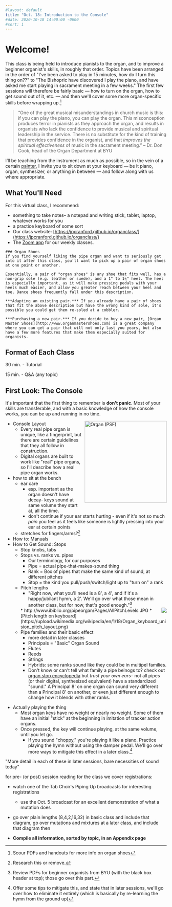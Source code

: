 ```yaml
---
#layout: default
title: "Oct. 18: Introduction to the Console"
#date: 2020-10-18 14:00:00 -0600
#sort: 1
---
```


# Welcome!
This class is being held to introduce pianists to the organ, and to improve a beginner organist's skills, in roughly that order. Topics have been arranged in the order of "I've been asked to play in 15 minutes, how do I turn this thing on??" to "The Bishopric have discovered I play the piano, and have asked me start playing in sacrament meeting in a few weeks." The first few sessions will therefore be fairly basic &mdash; how to turn on the organ, how to get sound out of it, etc. &mdash; and then we'll cover some more organ-specific skills before wrapping up.[^3]

> “One of the great musical misunderstandings in church music is this: if you can play the piano, you can play the organ. This misconception produces terror in pianists as they approach the organ, and results in organists who lack the confidence to provide musical and spiritual leadership in the service. There is no substitute for the kind of training that provides confidence in the organist, and that *improves the spiritual effectiveness* of music in the sacrament meeting.”
> <span style="align:right;">&ndash; Dr. Don Cook, head of the Organ Department at BYU</span>

I’ll be teaching from the instrument as much as possible, so in the vein of a certain [painter](https://en.wikipedia.org/wiki/Bob_Ross), I invite you to sit down at your keyboard &mdash; be it piano, organ, synthesizer, or anything in between &mdash; and follow along with us where appropriate.

<p style="display:none;">
  **Introductions.** Let's go around the Zoom call and introduce ourselves. Who are you? How long have you been playing the organ? What do you want to get out of this class?
</p>

## What You'll Need
For this virtual class, I recommend:
- something to take notes&ndash; a notepad and writing stick, tablet, laptop, whatever works for you
- a practice keyboard of some sort
- Our class website: [https://jpcranford.github.io/organclass/](https://jpcranford.github.io/organclass/)
- The [Zoom app]() for our weekly classes.

```note
### Organ Shoes
If you find yourself liking the pipe organ and want to seriously get into it after this class, you'll want to pick up a pair of organ shoes at one point or another.

Essentially, a pair of "organ shoes" is any shoe that fits well, has a non-grip sole (e.g. leather or suede), and a 1" to 1¼" heel. The heel is especially important, as it will make pressing pedals with your heels much easier, and allow you greater reach between your heel and toe. Dance shoes frequently fall under this description.

***Adapting an existing pair.*** If you already have a pair of shoes that fit the above description but have the wrong kind of sole, it's possible you could get them re-soled at a cobbler.

***Purchasing a new pair.*** If you decide to buy a new pair, [Organ Master Shoes](http://www.organmastershoes.com) is a great company where you can get a pair that will not only last you years, but also have a few more features that make them especially suited for organists.

```
## Format of Each Class
30 min. - Tutorial

15 min. - Q&A (any topic)

## First Look: The Console
It's important that the first thing to remember is **don't panic**. Most of your skills are transferable, and with a basic knowledge of how the console works, you can be up and running in no time.

<a title="Pearson
Pearson Scott Foresman / Public domain" href="https://commons.wikimedia.org/wiki/File:Organ_(PSF).png"><img width="256" alt="Organ (PSF)" src="https://upload.wikimedia.org/wikipedia/commons/thumb/b/b9/Organ_%28PSF%29.png/640px-Organ_%28PSF%29.png" align="right"></a>

* Console Layout
  * Every real pipe organ is unique, like a fingerprint, but there are certain guidelines that they all follow in construction.
  - Digital organs are built to work like "real" pipe organs, so I'll describe how a real pipe organ works.
* how to sit at the bench
  - ear care
    - esp. important as the organ doesn't have decay- keys sound at same volume they start at, all the time.
    - don't continue if your ear starts hurting - even if it's not so much *pain* you feel as it feels like someone is lightly pressing into your ear at certain points
  - stretches for fingers/arms?[^2]
* How to: Manuals
* How to Get Sound: Stops
  * Stop knobs, tabs
  * Stops vs. ranks vs. pipes
    - Our terminology, for our purposes
    - Pipe = actual pipe-that-makes-sound thing
    - Rank = Box of pipes that make the same kind of sound, at different pitches
    - Stop = the kind you pull/push/switch/light up to "turn on" a rank
  * Pitch lengths
    - "Right now, what you'll need is a 8', a 4', and if it's a happy/jubilant hymn, a 2'. We'll go over what those mean in another class, but for now, that's good enough."[^1]
    <img src="{{ site.baseurl }}/assets/images/pitch1.gif" align="right">
    * http://www.ibiblio.org/pipeorgan/Pages/AllPitchLevels.JPG
    * [Pitch length on keyboard](https://upload.wikimedia.org/wikipedia/en/1/18/Organ_keyboard_unision_pitch_layout.png)
  - Pipe families and their basic effect
    - more detail in later classes
    - Principals = "Basic" Organ Sound
    - Flutes
    - Reeds
    - Strings
    - Hybrids: some ranks sound like they could be in multipel families. 
    - Don't know or can't tell what family a pipe belnogs to? check out [organ stop encyclopedia]() but *trust your own ears*&ndash; not all pipes (or their digital, synthesized equivalent) have a standardized "sound." A Principal 8' on one organ can sound very different than a Principal 8' on another, or even just different enough to change how it blends with other ranks.
- Actually playing the thing
  - Most organ keys have no weight or nearly no weight. Some of them have an initial "stick" at the beginning in imitation of tracker action organs.
  - Once pressed, the key will continue playing, at the same volume, until you let go.
    - If you sound "choppy," you're playing it like a piano. Practice playing the hymn without using the damper pedal. We'll go over more ways to mitigate this effect in a later class.[^4]
  
[^4]: Offer some tips to mitigate this, and state that in later sessions, we'll go over how to eliminate it entirely (which is basically by re-learning the hymn from the ground up)

[^1]: Review PDFs for beginner organists from BYU (with the black box header at top); those go over this part.
[^2]: Research this or remove.
[^3]: Scour PDFs and handouts for more info on organ shoes

"More detail in each of these in later sessions, bare necessities of sound today"

for pre- (or post) session reading for the class we cover registrations:
- watch one of the Tab Choir's Piping Up broadcasts for interesting registrations
  - use the Oct. 5 broadcast for an excellent demonstration of what a mutation does

- go over plain lengths (8,4,2,16,32) in basic class and include that diagram, go over mutations and mixtures at a later class, and include that diagram then
- **Compile all information, sorted by topic, in an Appendix page**


